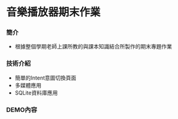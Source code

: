 # 音樂播放器期末作業
### 簡介  
* 根據整個學期老師上課所教的與課本知識結合所製作的期末專題作業  
### 技術介紹  
* 簡單的Intent意圖切換頁面  
* 多媒體應用  
* SQLite資料庫應用  
### DEMO內容  




